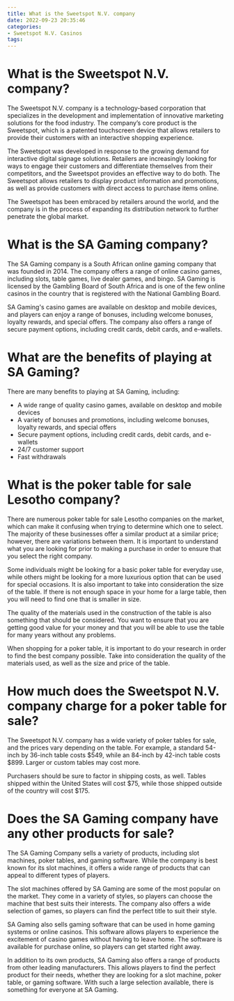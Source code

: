```yaml
---
title: What is the Sweetspot N.V. company 
date: 2022-09-23 20:35:46
categories:
- Sweetspot N.V. Casinos
tags:
---
```



#  What is the Sweetspot N.V. company? 

The Sweetspot N.V. company is a technology-based corporation that specializes in the development and implementation of innovative marketing solutions for the food industry. The company’s core product is the Sweetspot, which is a patented touchscreen device that allows retailers to provide their customers with an interactive shopping experience.

The Sweetspot was developed in response to the growing demand for interactive digital signage solutions. Retailers are increasingly looking for ways to engage their customers and differentiate themselves from their competitors, and the Sweetspot provides an effective way to do both. The Sweetspot allows retailers to display product information and promotions, as well as provide customers with direct access to purchase items online.

The Sweetspot has been embraced by retailers around the world, and the company is in the process of expanding its distribution network to further penetrate the global market.

#  What is the SA Gaming company? 

The SA Gaming company is a South African online gaming company that was founded in 2014. The company offers a range of online casino games, including slots, table games, live dealer games, and bingo. SA Gaming is licensed by the Gambling Board of South Africa and is one of the few online casinos in the country that is registered with the National Gambling Board.

SA Gaming's casino games are available on desktop and mobile devices, and players can enjoy a range of bonuses, including welcome bonuses, loyalty rewards, and special offers. The company also offers a range of secure payment options, including credit cards, debit cards, and e-wallets.

# What are the benefits of playing at SA Gaming? 

There are many benefits to playing at SA Gaming, including: 

- A wide range of quality casino games, available on desktop and mobile devices 
- A variety of bonuses and promotions, including welcome bonuses, loyalty rewards, and special offers 
- Secure payment options, including credit cards, debit cards, and e-wallets 
- 24/7 customer support 
- Fast withdrawals

#  What is the poker table for sale Lesotho company? 

There are numerous poker table for sale Lesotho companies on the market, which can make it confusing when trying to determine which one to select. The majority of these businesses offer a similar product at a similar price; however, there are variations between them. It is important to understand what you are looking for prior to making a purchase in order to ensure that you select the right company.

Some individuals might be looking for a basic poker table for everyday use, while others might be looking for a more luxurious option that can be used for special occasions. It is also important to take into consideration the size of the table. If there is not enough space in your home for a large table, then you will need to find one that is smaller in size.

The quality of the materials used in the construction of the table is also something that should be considered. You want to ensure that you are getting good value for your money and that you will be able to use the table for many years without any problems.

When shopping for a poker table, it is important to do your research in order to find the best company possible. Take into consideration the quality of the materials used, as well as the size and price of the table.

#  How much does the Sweetspot N.V. company charge for a poker table for sale? 

The Sweetspot N.V. company has a wide variety of poker tables for sale, and the prices vary depending on the table. For example, a standard 54-inch by 36-inch table costs $549, while an 84-inch by 42-inch table costs $899. Larger or custom tables may cost more. 

Purchasers should be sure to factor in shipping costs, as well. Tables shipped within the United States will cost $75, while those shipped outside of the country will cost $175.

#  Does the SA Gaming company have any other products for sale?

The SA Gaming Company sells a variety of products, including slot machines, poker tables, and gaming software. While the company is best known for its slot machines, it offers a wide range of products that can appeal to different types of players.

The slot machines offered by SA Gaming are some of the most popular on the market. They come in a variety of styles, so players can choose the machine that best suits their interests. The company also offers a wide selection of games, so players can find the perfect title to suit their style.

SA Gaming also sells gaming software that can be used in home gaming systems or online casinos. This software allows players to experience the excitement of casino games without having to leave home. The software is available for purchase online, so players can get started right away.

In addition to its own products, SA Gaming also offers a range of products from other leading manufacturers. This allows players to find the perfect product for their needs, whether they are looking for a slot machine, poker table, or gaming software. With such a large selection available, there is something for everyone at SA Gaming.